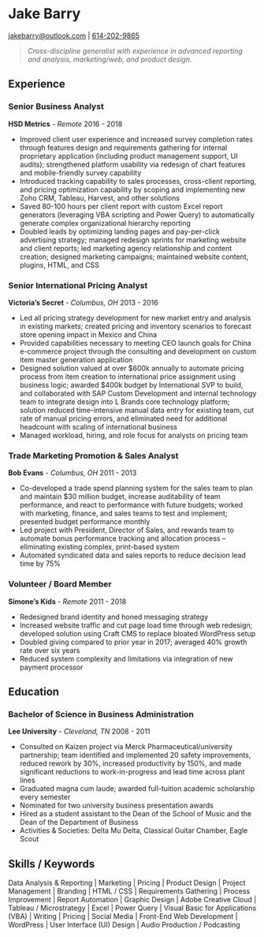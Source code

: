 # Jake Barry
[jakebarry@outlook.com](mailto:jakebarry@outlook.com) | [614-202-9865](tel:614-202-9865)

> *Cross-discipline generalist with experience in advanced reporting and analysis, marketing/web, and product design.*

## Experience

### Senior Business Analyst
**HSD Metrics** - *Remote*
2016 - 2018 

* Improved client user experience and increased survey completion rates through features design and requirements gathering for internal proprietary application (including product management support, UI audits); strengthened platform usability via redesign of chart features and mobile-friendly survey capability
* Introduced tracking capability to sales processes, cross-client reporting, and pricing optimization capability by scoping and implementing new Zoho CRM, Tableau, Harvest, and other solutions
* Saved 80-100 hours per client report with custom Excel report generators (leveraging VBA scripting and Power Query) to automatically generate complex organizational hierarchy reporting
* Doubled leads by optimizing landing pages and pay-per-click advertising strategy; managed redesign sprints for marketing website and client reports; led marketing agency relationship and content creation; designed marketing campaigns; maintained website content, plugins, HTML, and CSS

### Senior International Pricing Analyst  
**Victoria’s Secret** - *Columbus, OH*
2013 - 2016 

* Led all pricing strategy development for new market entry and analysis in existing markets; created pricing and inventory scenarios to forecast store opening impact in Mexico and China
* Provided capabilities necessary to meeting CEO launch goals for China e-commerce project through the consulting and development on custom item master generation application
* Designed solution valued at over $600k annually to automate pricing process from item creation to international price assignment using business logic; awarded $400k budget by International SVP to build, and collaborated with SAP Custom Development and internal technology team to integrate design into L Brands core technology platform; solution reduced time-intensive manual data entry for existing team, cut rate of manual pricing errors, and eliminated need for additional headcount with scaling of international business
* Managed workload, hiring, and role focus for analysts on pricing team

### Trade Marketing Promotion & Sales Analyst 
**Bob Evans** - *Columbus, OH*
2011 - 2013 

* Co-developed a trade spend planning system for the sales team to plan and maintain $30 million budget, increase auditability of team performance, and react to performance with future budgets; worked with marketing, finance, and sales teams to test and implement; presented budget performance monthly
* Led project with President, Director of Sales, and rewards team to automate bonus performance tracking and allocation process – eliminating existing complex, print-based system
* Automated syndicated data and sales reports to reduce decision lead time by 75%

### Volunteer / Board Member
**Simone’s Kids** - *Remote*
2011 - 2018

* Redesigned brand identity and honed messaging strategy
* Increased website traffic and cut page load time through web redesign; developed solution using Craft CMS to replace bloated WordPress setup
* Doubled giving compared to prior year in 2017; averaged 40% growth rate over six years
* Reduced system complexity and limitations via integration of new payment processor

## Education

### Bachelor of Science in Business Administration
**Lee University** - *Cleveland, TN*
2008 - 2011 

* Consulted on Kaizen project via Merck Pharmaceutical/university partnership; team identified and implemented 20 safety improvements, reduced rework by 30%, increased productivity by 150%, and made significant reductions to work-in-progress and lead time across plant lines
* Graduated magna cum laude; awarded full-tuition academic scholarship every semester
* Nominated for two university business presentation awards
* Hired as a student assistant to the Dean of the School of Music and the Dean of the Department of Business
* Activities & Societies: Delta Mu Delta, Classical Guitar Chamber, Eagle Scout

## Skills / Keywords

Data Analysis & Reporting | Marketing | Pricing | Product Design | Project Management | Branding | HTML / CSS | Requirements Gathering | Process Improvement | Report Automation | Graphic Design | Adobe Creative Cloud | Tableau / Microstrategy | Excel | Power Query | Visual Basic for Applications (VBA) | Writing | Pricing | Social Media | Front-End Web Development | WordPress | User Interface (UI) Design | Audio Production / Podcasting
